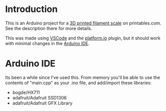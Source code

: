 # Introduction
This is an Arduino project for a [3D printed filament scale](https://www.printables.com/model/592091-filament-reel-holder-with-remaining-length-display) on printables.com. See the description there for more details.

This was made using [VSCode](https://code.visualstudio.com/) and the [platform.io](https://platformio.org/) plugin, but it should work with minimal changes in the [Arduino IDE](https://www.arduino.cc/en/software).

# Arduino IDE
Its been a while since I've used this. From memory you'll be able to use the contents of "main.cpp" as your .ino file, and add/import these libraries:
* bogde/HX711
* adafruit/Adafruit SSD1306
* adafruit/Adafruit GFX Library
